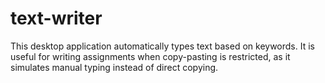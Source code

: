 # text-writer
This desktop application automatically types text based on keywords. It is useful for writing assignments when copy-pasting is restricted, as it simulates manual typing instead of direct copying.
